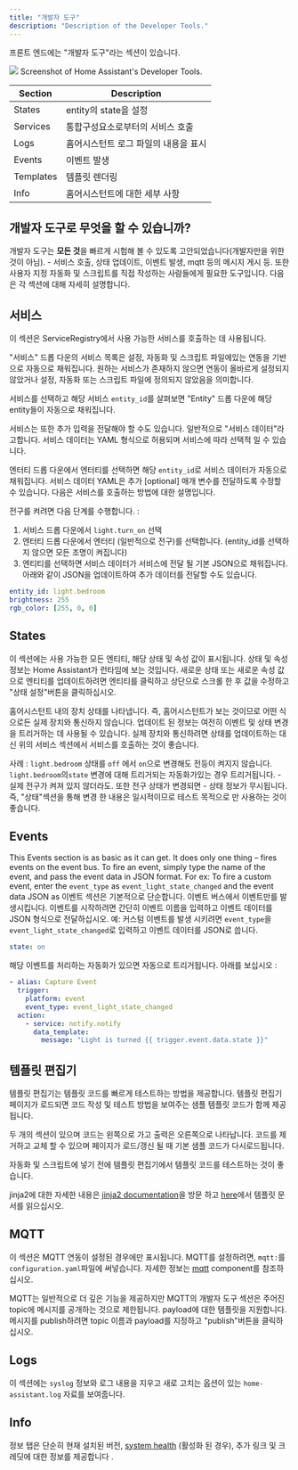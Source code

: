 ```yaml
---
title: "개발자 도구"
description: "Description of the Developer Tools."
---
```


프론트 엔드에는 "개발자 도구"라는 섹션이 있습니다.

<p class='img'>
<img src='/images/screenshots/developer-tools.png' />
Screenshot of Home Assistant's Developer Tools.
</p>

| Section |Description |
| ------- |----- |
| States | entity의 state을 설정 |
| Services | 통합구성요소로부터의 서비스 호출 |
| Logs | 홈어시스턴트 로그 파일의 내용을 표시 |
| Events | 이벤트 발생 |
| Templates | 템플릿 렌더링 |
| Info | 홈어시스턴트에 대한 세부 사항 |

## 개발자 도구로 무엇을 할 수 있습니까?
개발자 도구는 **모든 것**을 빠르게 시험해 볼 수 있도록 고안되었습니다(개발자만을 위한 것이 아님). - 서비스 호출, 상태 업데이트, 이벤트 발생, mqtt 등의 메시지 게시 등. 또한 사용자 지정 자동화 및 스크립트를 직접 작성하는 사람들에게 필요한 도구입니다. 다음은 각 섹션에 대해 자세히 설명합니다.

## 서비스

이 섹션은 ServiceRegistry에서 사용 가능한 서비스를 호출하는 데 사용됩니다.

"서비스" 드롭 다운의 서비스 목록은 설정, 자동화 및 스크립트 파일에있는 연동을 기반으로 자동으로 채워집니다. 원하는 서비스가 존재하지 않으면 연동이 올바르게 설정되지 않았거나 설정, 자동화 또는 스크립트 파일에 정의되지 않았음을 의미합니다.

서비스를 선택하고 해당 서비스 `entity_id`를 살펴보면 "Entity" 드롭 다운에 해당 entity들이 자동으로 채워집니다.

서비스는 또한 추가 입력을 전달해야 할 수도 있습니다. 일반적으로 "서비스 데이터"라고합니다. 서비스 데이터는 YAML 형식으로 허용되며 서비스에 따라 선택적 일 수 있습니다.

엔터티 드롭 다운에서 엔터티를 선택하면 해당 `entity_id`로 서비스 데이터가 자동으로 채워집니다. 서비스 데이터 YAML은 추가 \[optional\] 매개 변수를 전달하도록 수정할 수 있습니다.  다음은 서비스를 호출하는 방법에 대한 설명입니다. 

전구를 켜려면 다음 단계를 수행합니다. :
1.	서비스 드롭 다운에서 `light.turn_on` 선택
2.	엔터티 드롭 다운에서 엔터티 (일반적으로 전구)를 선택합니다. (entity_id를 선택하지 않으면 모든 조명이 켜집니다)
3.	엔티티를 선택하면 서비스 데이터가 서비스에 전달 될 기본 JSON으로 채워집니다. 아래와 같이 JSON을 업데이트하여 추가 데이터를 전달할 수도 있습니다.

```yaml
entity_id: light.bedroom
brightness: 255
rgb_color: [255, 0, 0]
```

## States

이 섹션에는 사용 가능한 모든 엔티티, 해당 상태 및 속성 값이 표시됩니다. 상태 및 속성 정보는 Home Assistant가 런타임에 보는 것입니다. 새로운 상태 또는 새로운 속성 값으로 엔티티를 업데이트하려면 엔티티를 클릭하고 상단으로 스크롤 한 후 값을 수정하고 "상태 설정"버튼을 클릭하십시오.

홈어시스턴트 내의 장치 상태를 나타냅니다. 즉, 홈어시스턴트가 보는 것이므로 어떤 식 으로든 실제 장치와 통신하지 않습니다. 업데이트 된 정보는 여전히 이벤트 및 상태 변경을 트리거하는 데 사용될 수 있습니다. 실제 장치와 통신하려면 상태를 업데이트하는 대신 위의 서비스 섹션에서 서비스를 호출하는 것이 좋습니다.

사례 : `light.bedroom` 상태를 `off` 에서 `on`으로 변경해도 전등이 켜지지 않습니다. `light.bedroom`의`state` 변경에 대해 트리거되는 자동화가있는 경우 트리거됩니다. - 실제 전구가 켜져 있지 않더라도. 또한 전구 상태가 변경되면 - 상태 정보가 무시됩니다. 즉, "상태"섹션을 통해 변경 한 내용은 일시적이므로 테스트 목적으로 만 사용하는 것이 좋습니다.

## Events

This Events section is as basic as it can get. It does only one thing – fires events on the event bus.
To fire an event, simply type the name of the event, and pass the event data in JSON format.
For ex: To fire a custom event, enter the `event_type` as `event_light_state_changed` and the event data JSON as
이벤트 섹션은 기본적으로 단순합니다. 이벤트 버스에서 이벤트만를 발생시킵니다. 이벤트를 시작하려면 간단히 이벤트 이름을 입력하고 이벤트 데이터를 JSON 형식으로 전달하십시오. 예: 커스텀 이벤트를 발생 시키려면 `event_type`을 `event_light_state_changed`로 입력하고 이벤트 데이터를 JSON로 씁니다. 

```yaml
state: on
```

해당 이벤트를 처리하는 자동화가 있으면 자동으로 트리거됩니다. 아래를 보십시오 :

```yaml
- alias: Capture Event
  trigger:
    platform: event
    event_type: event_light_state_changed
  action:
    - service: notify.notify
      data_template:
        message: "Light is turned {{ trigger.event.data.state }}"
```

## 템플릿 편집기

템플릿 편집기는 템플릿 코드를 빠르게 테스트하는 방법을 제공합니다. 템플릿 편집기 페이지가 로드되면 코드 작성 및 테스트 방법을 보여주는 샘플 템플릿 코드가 함께 제공됩니다.

두 개의 섹션이 있으며 코드는 왼쪽으로 가고 출력은 오른쪽으로 나타납니다. 코드를 제거하고 교체 할 수 있으며 페이지가 로드/갱신 될 때 기본 샘플 코드가 다시로드됩니다.

자동화 및 스크립트에 넣기 전에 템플릿 편집기에서 템플릿 코드를 테스트하는 것이 좋습니다.

jinja2에 대한 자세한 내용은 [jinja2 documentation](http://jinja.pocoo.org/docs/dev/templates/)을 방문 하고 [here](/topics/templating/)에서 템플릿 문서를 읽으십시오.

## MQTT

이 섹션은 MQTT 연동이 설정된 경우에만 표시됩니다. MQTT를 설정하려면, `mqtt:`를 `configuration.yaml`파일에 써넣습니다. 자세한 정보는 [mqtt](/integrations/mqtt/) component를 참조하십시오.

MQTT는 일반적으로 더 깊은 기능을 제공하지만 MQTT의 개발자 도구 섹션은 주어진 topic에 메시지를 공개하는 것으로 제한됩니다. payload에 대한 템플릿을 지원합니다. 메시지를 publish하려면 topic 이름과 payload를 지정하고 "publish"버튼을 클릭하십시오.

## Logs

이 섹션에는 `syslog` 정보와 로그 내용을 지우고 새로 고치는 옵션이 있는 `home-assistant.log` 자료를 보여줍니다.

## Info

정보 탭은 단순히 현재 설치된 버전, [system health](/integrations/system_health/) (활성화 된 경우), 추가 링크 및 크레딧에 대한 정보를 제공합니다 .